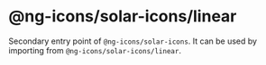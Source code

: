 # @ng-icons/solar-icons/linear

Secondary entry point of `@ng-icons/solar-icons`. It can be used by importing from `@ng-icons/solar-icons/linear`.
